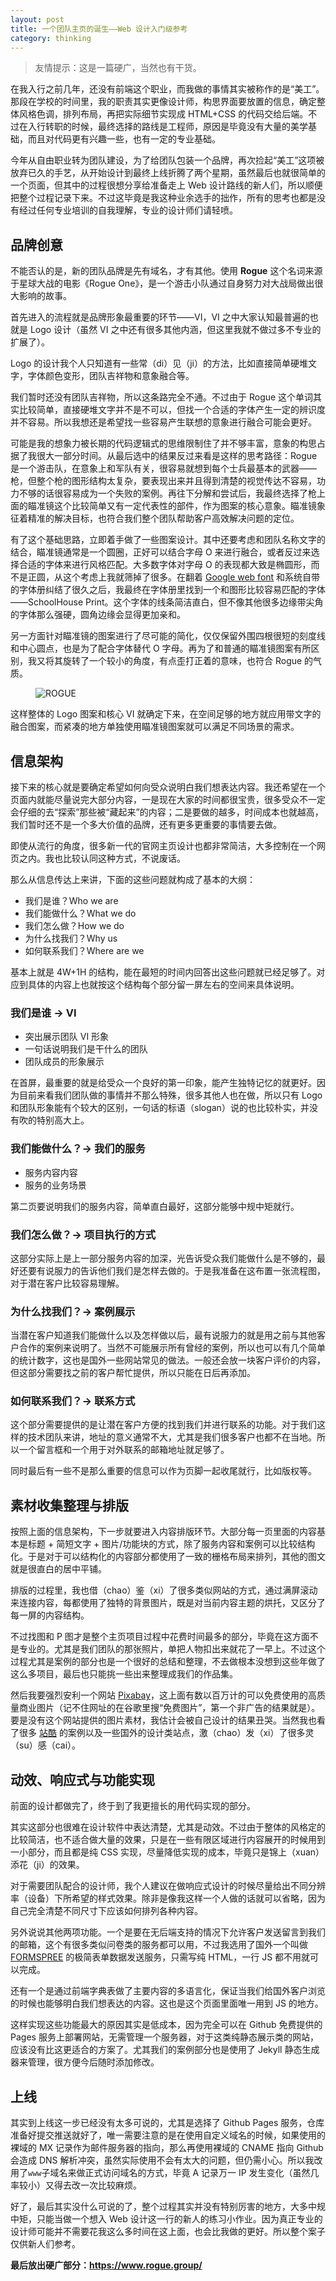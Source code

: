 ```yaml
---
layout: post
title: 一个团队主页的诞生——Web 设计入门级参考
category: thinking
---
```


> 友情提示：这是一篇硬广，当然也有干货。

在我入行之前几年，还没有前端这个职业，而我做的事情其实被称作的是“美工”。那段在学校的时间里，我的职责其实更像设计师，构思界面要放置的信息，确定整体风格色调，排列布局，再把实际细节实现成 HTML+CSS 的代码交给后端。不过在入行转职的时候，最终选择的路线是工程师，原因是毕竟没有大量的美学基础，而且对代码更有兴趣一些，也有一定的专业基础。

今年从自由职业转为团队建设，为了给团队包装一个品牌，再次捡起“美工”这项被放弃已久的手艺，从开始设计到最终上线折腾了两个星期，虽然最后也就很简单的一个页面，但其中的过程很想分享给准备走上 Web 设计路线的新人们，所以顺便把整个过程记录下来。不过这毕竟是我这种业余选手的拙作，所有的思考也都是没有经过任何专业培训的自我理解，专业的设计师们请轻喷。

品牌创意
----------

不能否认的是，新的团队品牌是先有域名，才有其他。使用 **Rogue** 这个名词来源于星球大战的电影《Rogue One》，是一个游击小队通过自身努力对大战局做出很大影响的故事。

首先进入的流程就是品牌形象最重要的环节——VI，VI 之中大家认知最普遍的也就是 Logo 设计（虽然 VI 之中还有很多其他内涵，但这里我就不做过多不专业的扩展了）。

Logo 的设计我个人只知道有一些常（di）见（ji）的方法，比如直接简单硬堆文字，字体颜色变形，团队吉祥物和意象融合等。

我们暂时还没有团队吉祥物，所以这条路完全不通。不过由于 Rogue 这个单词其实比较简单，直接硬堆文字并不是不可以，但找一个合适的字体产生一定的辨识度并不容易。所以我想还是希望找一些容易产生联想的意象进行融合可能会更好。

可能是我的想象力被长期的代码逻辑式的思维限制住了并不够丰富，意象的构思占据了我很大一部分时间。从最后选中的结果反过来看是这样的思考路径：Rogue 是一个游击队，在意象上和军队有关，很容易就想到每个士兵最基本的武器——枪，但整个枪的图形结构太复杂，要表现出来并且得到清楚的视觉传达不容易，功力不够的话很容易成为一个失败的案例。再往下分解和尝试后，我最终选择了枪上面的瞄准镜这个比较简单又有一定代表性的部件，作为图案的核心意象。瞄准镜象征着精准的解决目标，也符合我们整个团队帮助客户高效解决问题的定位。

有了这个基础思路，立即着手做了一些图案设计。其中还要考虑和团队名称文字的结合，瞄准镜通常是一个圆圈，正好可以结合字母 O 来进行融合，或者反过来选择合适的字体来进行风格匹配。大多数字体对字母 O 的表现都大致是椭圆形，而不是正圆，从这个考虑上我就筛掉了很多。在翻着 [Google web font](https://fonts.google.com/) 和系统自带的字体册纠结了很久之后，我最终在字体册里找到一个和图形比较容易匹配的字体——SchoolHouse Print。这个字体的线条简洁直白，但不像其他很多边缘带尖角的字体那么强硬，圆角边缘会显得更加亲和。

另一方面针对瞄准镜的图案进行了尽可能的简化，仅仅保留外围四根很短的刻度线和中心圆点，也是为了配合字体替代 O 字母。再为了和普通的瞄准镜图案有所区别，我又将其旋转了一个较小的角度，有点歪打正着的意味，也符合 Rogue 的气质。

<figure>
    <img src="http://www.rogue.group/assets/img/logo.png" alt="ROGUE" />
</figure>

这样整体的 Logo 图案和核心 VI 就确定下来，在空间足够的地方就应用带文字的融合图案，而紧凑的地方单独使用瞄准镜图案就可以满足不同场景的需求。

信息架构
----------

接下来的核心就是要确定希望如何向受众说明白我们想表达内容。我还希望在一个页面内就能尽量说完大部分内容，一是现在大家的时间都很宝贵，很多受众不一定会仔细的去“探索”那些被“藏起来”的内容；二是要做的越多，时间成本也就越高，我们暂时还不是一个多大价值的品牌，还有更多更重要的事情要去做。

即使从流行的角度，很多新一代的官网主页设计也都非常简洁，大多控制在一个网页之内。我也比较认同这种方式，不说废话。

那么从信息传达上来讲，下面的这些问题就构成了基本的大纲：

* 我们是谁？Who we are
* 我们能做什么？What we do
* 我们怎么做？How we do
* 为什么找我们？Why us
* 如何联系我们？Where are we

基本上就是 4W+1H 的结构，能在最短的时间内回答出这些问题就已经足够了。对应到具体的内容上也就按这个结构每个部分留一屏左右的空间来具体说明。

### 我们是谁 -> VI

* 突出展示团队 VI 形象
* 一句话说明我们是干什么的团队
* 团队成员的形象展示

在首屏，最重要的就是给受众一个良好的第一印象，能产生独特记忆的就更好。因为目前来看我们团队做的事情并不那么特殊，很多其他人也在做，所以只有 Logo 和团队形象能有个较大的区别，一句话的标语（slogan）说的也比较朴实，并没有吹的特别高大上。

### 我们能做什么？-> 我们的服务

* 服务内容内容
* 服务的业务场景

第二页要说明我们的服务内容，简单直白最好，这部分能够中规中矩就行。

### 我们怎么做？-> 项目执行的方式

这部分实际上是上一部分服务内容的加深，光告诉受众我们能做什么是不够的，最好还要有说服力的告诉他们我们是怎样去做的。于是我准备在这布置一张流程图，对于潜在客户比较容易理解。

### 为什么找我们？-> 案例展示

当潜在客户知道我们能做什么以及怎样做以后，最有说服力的就是用之前与其他客户合作的案例来说明了。当然不可能展示所有曾经的案例，所以也可以有几个简单的统计数字，这也是国外一些网站常见的做法。一般还会放一块客户评价的内容，但这部分需要找之前的客户帮忙提供，所以只能在日后再添加。

### 如何联系我们？-> 联系方式

这个部分需要提供的是让潜在客户方便的找到我们并进行联系的功能。对于我们这样的技术团队来讲，地址的意义通常不大，尤其是我们很多客户也都不在当地。所以一个留言框和一个用于对外联系的邮箱地址就足够了。

同时最后有一些不是那么重要的信息可以作为页脚一起收尾就行，比如版权等。

素材收集整理与排版
----------

按照上面的信息架构，下一步就要进入内容排版环节。大部分每一页里面的内容基本是标题 + 简短文字 + 图片/功能块的方式，除了服务内容和案例可以比较结构化。于是对于可以结构化的内容部分都使用了一致的栅格布局来排列，其他的图文就是很直白的居中平铺。

排版的过程里，我也借（chao）鉴（xi）了很多类似网站的方式，通过满屏滚动来连接内容，每都使用了独特的背景图片，既是对当前内容主题的烘托，又区分了每一屏的内容结构。

不过找图和 P 图才是整个主页项目过程中花费时间最多的部分，毕竟在这方面不是专业的。尤其是我们团队的那张照片，单把人物扣出来就花了一早上。不过这个过程尤其是案例的部分也是一个很好的总结和整理，不去做根本没想到这些年做了这么多项目，最后也只能挑一些出来整理成我们的作品集。

然后我要强烈安利一个网站 [Pixabay](https://pixabay.com/)，这上面有数以百万计的可以免费使用的高质量商业图片（记不住网址的在谷歌里搜“免费图片”，第一个非广告的结果就是）。要是没有这个网站提供的图片素材，我估计会被自己设计的结果丑哭。当然我也看了很多 [站酷](http://www.zcool.com.cn/) 的案例以及一些国外的设计类站点，激（chao）发（xi）了很多灵（su）感（cai）。

动效、响应式与功能实现
----------

前面的设计都做完了，终于到了我更擅长的用代码实现的部分。

其实这部分也很难在设计软件中表达清楚，尤其是动效。不过由于整体的风格定的比较简洁，也不适合做大量的效果，只是在一些有限区域进行内容展开的时候用到一小部分，而且都是纯 CSS 实现，尽量降低实现的成本，毕竟只是锦上（xuan）添花（ji）的效果。

对于需要团队配合的设计师，我个人建议在做响应式设计的时候尽量给出不同分辨率（设备）下所希望的样式效果。除非是像我这样一个人做的话就可以省略，因为自己完全清楚不同尺寸下应该如何排列各种内容。

另外说说其他两项功能。一个是要在无后端支持的情况下允许客户发送留言到我们的邮箱，这个有很多类似问卷类的服务都可以用，不过我选用了国外一个叫做 [FORMSPREE](https://formspree.io/) 的极简表单数据发送服务，只需写纯 HTML，一行 JS 都不用就可以完成。

还有一个是通过前端字典表做了主要内容的多语言化，保证当我们给国外客户浏览的时候也能够明白我们想表达的内容。这也是这个页面里面唯一用到 JS 的地方。

这样实现这些功能最大的原因其实是低成本，因为完全可以在 Github 免费提供的 Pages 服务上部署网站，无需管理一个服务器，对于这类纯静态展示类的网站，应该没有比这更适合的方案了。尤其我们的案例部分也是使用了 Jekyll 静态生成器来管理，很方便今后随时添加修改。

上线
----------

其实到上线这一步已经没有太多可说的，尤其是选择了 Github Pages 服务，仓库准备好提交推送就好了，唯一需要注意的是在使用自定义域名的时候，如果使用的裸域的 MX 记录作为邮件服务器的指向，那么再使用裸域的 CNAME 指向 Github 会造成 DNS 解析冲突，虽然实际使用不会有太大的问题，但仍需小心。所以我改用了`www`子域名来做正式访问域名的方式，毕竟 A 记录万一 IP 发生变化（虽然几率较小）又得去改一次比较麻烦。

好了，最后其实没什么可说的了，整个过程其实并没有特别厉害的地方，大多中规中矩，只能当做一个想入 Web 设计这一行的新人的练习小作业。因为真正专业的设计师可能并不需要花我这么多时间在这上面，也会比我做的更好。所以整个案子仅供新人们参考。

**最后放出硬广部分：<https://www.rogue.group/>**
